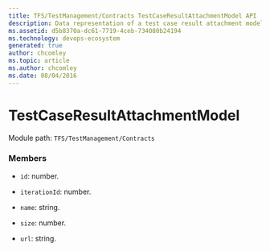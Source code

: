 ```yaml
---
title: TFS/TestManagement/Contracts TestCaseResultAttachmentModel API | Extensions for Azure DevOps Services
description: Data representation of a test case result attachment model.
ms.assetid: d5b8370a-dc61-7719-4ceb-734080b24194
ms.technology: devops-ecosystem
generated: true
author: chcomley
ms.topic: article
ms.author: chcomley
ms.date: 08/04/2016
---
```


# TestCaseResultAttachmentModel

Module path: `TFS/TestManagement/Contracts`

### Members

- `id`: number.

- `iterationId`: number.

- `name`: string.

- `size`: number.

- `url`: string.
